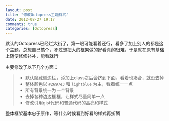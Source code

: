 ```yaml
---
layout: post
title: "修改Octopress主题样式"
date: 2012-08-27 19:17
comments: true
categories: [Octopress]
---
```

默认的Octopress已经烂大街了，第一眼可能看着还行，看多了加上别人的都是这个主题，总想自己搞个，不过想把大的框架做的好看真的很难，于是就在原有基础上随便修修补补，能看就行

主要修改了以下几个方面：
<!-- more -->

> - 默认隐藏侧边栏，添加上class之后会挤到下面，看着也凑合，就没去掉
> - 整体颜色以 `#2697e3` 和 `lightblue` 为主，看着统一一点 
> - 所有背景统一为一个背景
> - 去掉各种边边框框，让样式尽量简单一点
> - 修改引用gist代码和普通代码的高亮和样式

整体框架基本忠于原作，等什么时候看到好看的样式再折腾


